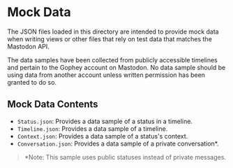#  Mock Data

The JSON files loaded in this directory are intended to provide mock data when writing views or other files that rely on
test data that matches the Mastodon API.

The data samples have been collected from publicly accessible timelines and pertain to the Gophey account on Mastodon.
No data sample should be using data from another account unless written permission has been granted to do so.

## Mock Data Contents

- `Status.json`: Provides a data sample of a status in a timeline.
- `Timeline.json`: Provides a data sample of a timeline.
- `Context.json`: Provides a data sample of a status's context.
- `Conversation.json`: Provides a data sample of a private conversation*.

> *Note: This sample uses public statuses instead of private messages.
